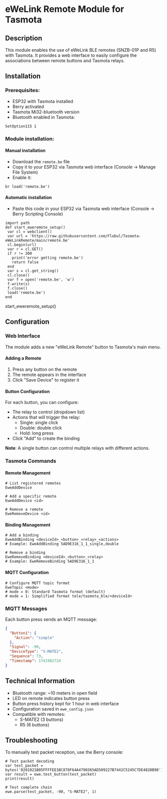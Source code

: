 # eWeLink Remote Module for Tasmota

## Description

This module enables the use of eWeLink BLE remotes (SNZB-01P and R5) with Tasmota. It provides a web interface to easily configure the associations between remote buttons and Tasmota relays.

## Installation

### Prerequisites:
   - ESP32 with Tasmota installed
   - Berry activated
   - Tasmota Mi32-bluetooth version
   - Bluetooth enabled in Tasmota:
   ```
   SetOption115 1
   ```

### Module installation:

#### Manual installation 
   - Download the `remote.be` file
   - Copy it to your ESP32 via Tasmota web interface (Console -> Manage File System)
   - Enable it:
   ```
   br load('remote.be')
   ```

#### Automatic installation 
   - Paste this code in your ESP32 via Tasmota web interface (Console -> Berry Scripting Console)
   ```
  import path
  def start_eweremote_setup()
    var cl = webclient()
    var url = 'https://raw.githubusercontent.com/Flobul/Tasmota-eWeLinkRemote/main/remote.be'
    cl.begin(url)
    var r = cl.GET()
    if r != 200
      print('error getting remote.be')
      return false
    end
    var s = cl.get_string()
    cl.close()
    var f = open('remote.be', 'w')
    f.write(s)
    f.close()
    load('remote.be')
  end
   ```
start_eweremote_setup()

## Configuration

### Web Interface

The module adds a new "eWeLink Remote" button to Tasmota's main menu.

#### Adding a Remote

1. Press any button on the remote
2. The remote appears in the interface
3. Click "Save Device" to register it

#### Button Configuration

For each button, you can configure:
- The relay to control (dropdown list)
- Actions that will trigger the relay:
  - Single: single click
  - Double: double click
  - Hold: long press
- Click "Add" to create the binding

**Note**: A single button can control multiple relays with different actions.

### Tasmota Commands

#### Remote Management

```
# List registered remotes
EweAddDevice

# Add a specific remote
EweAddDevice <id>

# Remove a remote
EweRemoveDevice <id>
```

#### Binding Management

```
# Add a binding
EweAddBinding <deviceId>_<button>_<relay>_<actions>
# Example: EweAddBinding 5AD9E316_1_1_single,double

# Remove a binding
EweRemoveBinding <deviceId>_<button>_<relay>
# Example: EweRemoveBinding 5AD9E316_1_1
```

#### MQTT Configuration

```
# Configure MQTT topic format
EweTopic <mode>
# mode = 0: Standard Tasmota format (default)
# mode = 1: Simplified format tele/tasmota_ble/<deviceId>
```

### MQTT Messages

Each button press sends an MQTT message:

```json
{
  "Button1": {
    "Action": "simple"
  },
  "Signal": -90,
  "DeviceType": "S-MATE2",
  "Sequence": 73,
  "Timestamp": 1741982724
}
```

## Technical Information

- Bluetooth range: ~10 meters in open field
- LED on remote indicates button press
- Button press history kept for 1 hour in web interface
- Configuration saved in `ewe_config.json`
- Compatible with remotes:
  - S-MATE2 (3 buttons)
  - R5 (6 buttons)

## Troubleshooting

To manually test packet reception, use the Berry console:

```berry
# Test packet decoding
var test_packet = bytes('0201021B05FFFFEE1BC878F64A4790365AD509227B7442C5245C7DE4828B98')
var result = ewe.test_button(test_packet)
print(result)

# Test complete chain
ewe.parse(test_packet, -90, "S-MATE2", 1)
```
